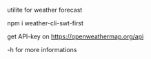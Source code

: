 utilite for weather forecast

npm i weather-cli-swt-first

get API-key on https://openweathermap.org/api

-h for more informations
